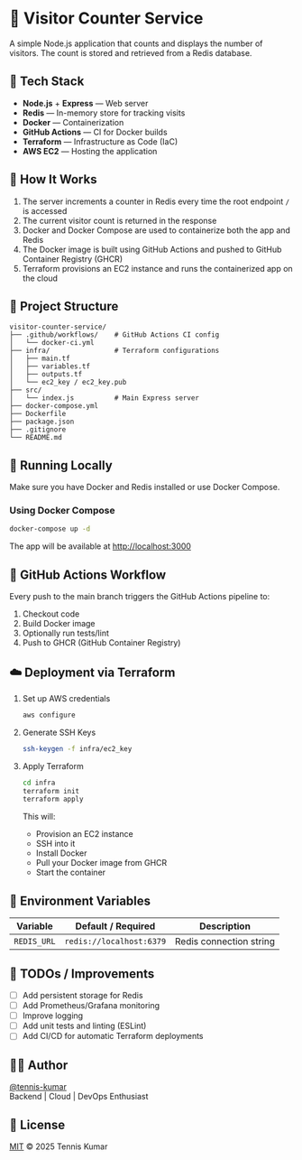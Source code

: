 # 🔢 Visitor Counter Service

A simple Node.js application that counts and displays the number of visitors. The count is stored and retrieved from a Redis database.

## 🚀 Tech Stack

- **Node.js** + **Express** — Web server
- **Redis** — In-memory store for tracking visits
- **Docker** — Containerization
- **GitHub Actions** — CI for Docker builds
- **Terraform** — Infrastructure as Code (IaC)
- **AWS EC2** — Hosting the application

## 🧠 How It Works

1. The server increments a counter in Redis every time the root endpoint `/` is accessed
2. The current visitor count is returned in the response
3. Docker and Docker Compose are used to containerize both the app and Redis
4. The Docker image is built using GitHub Actions and pushed to GitHub Container Registry (GHCR)
5. Terraform provisions an EC2 instance and runs the containerized app on the cloud

## 📂 Project Structure

```
visitor-counter-service/
├── .github/workflows/    # GitHub Actions CI config
│   └── docker-ci.yml
├── infra/                # Terraform configurations
│   ├── main.tf
│   ├── variables.tf
│   ├── outputs.tf
│   └── ec2_key / ec2_key.pub
├── src/
│   └── index.js          # Main Express server
├── docker-compose.yml
├── Dockerfile
├── package.json
├── .gitignore
└── README.md
```

## 🧪 Running Locally

Make sure you have Docker and Redis installed or use Docker Compose.

### Using Docker Compose

```bash
docker-compose up -d
```

The app will be available at [http://localhost:3000](http://localhost:3000)

## 🔄 GitHub Actions Workflow

Every push to the main branch triggers the GitHub Actions pipeline to:

1. Checkout code
2. Build Docker image
3. Optionally run tests/lint
4. Push to GHCR (GitHub Container Registry)

## ☁️ Deployment via Terraform

1. Set up AWS credentials

   ```bash
   aws configure
   ```

2. Generate SSH Keys

   ```bash
   ssh-keygen -f infra/ec2_key
   ```

3. Apply Terraform

   ```bash
   cd infra
   terraform init
   terraform apply
   ```

   This will:
   - Provision an EC2 instance
   - SSH into it
   - Install Docker
   - Pull your Docker image from GHCR
   - Start the container

## 🔐 Environment Variables

| Variable | Default / Required | Description |
|----------|-------------------|-------------|
| `REDIS_URL` | `redis://localhost:6379` | Redis connection string |

## 📌 TODOs / Improvements

- [ ] Add persistent storage for Redis
- [ ] Add Prometheus/Grafana monitoring
- [ ] Improve logging
- [ ] Add unit tests and linting (ESLint)
- [ ] Add CI/CD for automatic Terraform deployments

## 🧑‍💻 Author

[@tennis-kumar](https://github.com/tennis-kumar)  
Backend | Cloud | DevOps Enthusiast

## 📄 License

[MIT](https://opensource.org/licenses/MIT) © 2025 Tennis Kumar
